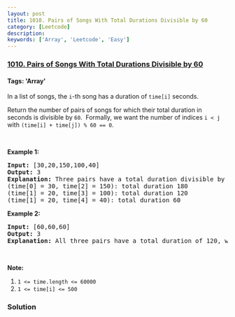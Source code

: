 ```yaml
---
layout: post
title: 1010. Pairs of Songs With Total Durations Divisible by 60
category: [Leetcode]
description: 
keywords: ['Array', 'Leetcode', 'Easy']
---
```

### [1010. Pairs of Songs With Total Durations Divisible by 60](https://leetcode.com/problems/pairs-of-songs-with-total-durations-divisible-by-60)

#### Tags: 'Array'

<div class="content__u3I1 question-content__JfgR"><div><p>In a list of songs, the <code>i</code>-th song has a duration of <code>time[i]</code> seconds. </p>
<p>Return the number of pairs of songs for which their total duration in seconds is divisible by <code>60</code>.  Formally, we want the number of indices <code>i &lt; j</code> with <code>(time[i] + time[j]) % 60 == 0</code>.</p>
<p> </p>
<p><strong>Example 1:</strong></p>
<pre><strong>Input: </strong><span id="example-input-1-1">[30,20,150,100,40]</span>
<strong>Output: </strong><span id="example-output-1">3</span>
<strong>Explanation: </strong>Three pairs have a total duration divisible by 60:
(time[0] = 30, time[2] = 150): total duration 180
(time[1] = 20, time[3] = 100): total duration 120
(time[1] = 20, time[4] = 40): total duration 60
</pre>
<div>
<p><strong>Example 2:</strong></p>
<pre><strong>Input: </strong><span id="example-input-2-1">[60,60,60]</span>
<strong>Output: </strong><span id="example-output-2">3</span>
<strong>Explanation: </strong>All three pairs have a total duration of 120, which is divisible by 60.
</pre>
</div>
<p> </p>
<p><strong>Note:</strong></p>
<ol>
<li><code>1 &lt;= time.length &lt;= 60000</code></li>
<li><code>1 &lt;= time[i] &lt;= 500</code></li>
</ol></div></div>

### Solution
